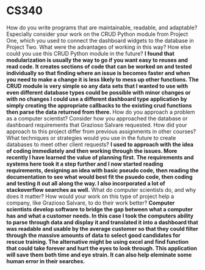 # CS340
How do you write programs that are maintainable, readable, and adaptable? Especially consider your work on the CRUD Python module from Project One, which you used to connect the dashboard widgets to the database in Project Two. What were the advantages of working in this way? How else could you use this CRUD Python module in the future?
**I found that modularization is usually the way to go if you want easy to reuses and read code. It creates sections of code that can be worked on and tested individually so that finding where an issue is becomes faster and when you need to make a change it is less likely to mess up other functions. The CRUD module is very simple so any data sets that I wanted to use with even different database types could be possible with minor changes or with no changes I could use a different dashboard type application by simply creating the appropriate callbacks to the existing crud functions then parse the data returned from there.**
How do you approach a problem as a computer scientist? Consider how you approached the database or dashboard requirements that Grazioso Salvare requested. How did your approach to this project differ from previous assignments in other courses? What techniques or strategies would you use in the future to create databases to meet other client requests?
**I used to approach with the idea of coding immediately and then working through the issues. More recently I have learned the value of planning first. The requirements and systems here took it a step further and I now started reading requirements, designing an idea with basic pseudo code, then reading the documentation to see what would best fit the psuedo code, then coding and testing it out all along the way. I also incorporated a lot of stackoverflow searches as well.**
What do computer scientists do, and why does it matter? How would your work on this type of project help a company, like Grazioso Salvare, to do their work better?
**Computer scientists develop software to bridge the gap between what a computer has and what a customer needs. In this case I took the computers ability to parse through data and display it and translated it into a dashboard that was readable and usable by the average customer so that they could filter through the massive amounts of data to select good candidates for rescue training. The alternative might be using excel and find function that could take forever and hurt the eyes to look through. This application will save them both time and eye strain. It can also help eleminate some human error in their searches.**

